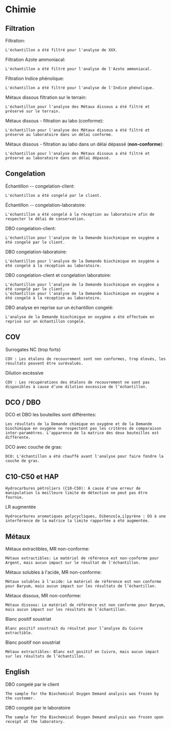 # Chimie


## Filtration
Filtration:
```
L'échantillon a été filtré pour l'analyse de XXX.
```
Filtration Azote ammoniacal:
```
L'échantillon a été filtré pour l'analyse de l'Azote ammoniacal.
```
Filtration Indice phénolique:
```
L'échantillon a été filtré pour l'analyse de l'Indice phénolique.
```
Métaux dissous filtration sur le terrain:
```
L'échantillon pour l'analyse des Métaux dissous a été filtré et préservé sur le terrain.
```
Métaux dissous - filtration au labo (conforme):
```
L'échantillon pour l'analyse des Métaux dissous a été filtré et préservé au laboratoire dans un délai conforme.
```
Métaux dissous - filtration au labo dans un délai dépassé (**non-conforme**):
```
L'échantillon pour l'analyse des Métaux dissous a été filtré et préservé au laboratoire dans un délai dépassé.
```
## Congelation

Échantillon -- congelation-client:
```
L'échantillon a été congelé par le client.
```
Échantillon -- congelation-laboratoire:
```
L'échantillon a été congelé à la réception au laboratoire afin de respecter le délai de conservation.
```
DBO congelation-client:
```
L'échantillon pour l'analyse de la Demande biochimique en oxygène a été congelé par le client. 
```
DBO congelation-laboratoire:
```
L'échantillon pour l'analyse de la Demande biochimique en oxygène a été congelé à la réception au laboratoire. 
```
DBO congelation-client et congelation laboratoire:
```
L'échantillon pour l'analyse de la Demande biochimique en oxygène a été congelé par le client.
L'échantillon pour l'analyse de la Demande biochimique en oxygène a été congelé à la réception au laboratoire. 
```
DBO analyse en reprise sur un échantillon congelé:
```
L'analyse de la Demande biochimique en oxygène a été effectuée en reprise sur un échantillon congelé.
```
## COV
Surrogates NC (trop forts)
```
COV : Les étalons de recouvrement sont non conformes, trop élevés, les résultats peuvent être surévalués.
```
Dilution excéssive
```
COV : Les récupérations des étalons de recouvrement ne sont pas disponibles à cause d’une dilution excessive de l’échantillon.
```

## DCO / DBO

DCO et DBO les bouteilles sont différentes:
```
Les résultats de la Demande chimique en oxygène et de la Demande biochimique en oxygène ne respectent pas les critères de comparaison inter-paramètres. L'apparence de la matrice des deux bouteilles est différente.
```
DCO avec couche de gras:
```
DCO: L'échantillon a été chauffé avant l'analyse pour faire fondre la couche de gras. 
```
## C10-C50 et HAP
```
Hydrocarbures pètroliers (C10-C50): À cause d'une erreur de manipulation la meilleure limite de détection ne peut pas être fournie.
```
LR augmentée
```
Hydrocarbures aromatiques polycycliques, Dibenzo[a,i]pyrène : Dû à une interférence de la matrice la limite rapportée a été augmentée.
```

## Métaux
Métaux extractibles, MR non-conforme:
```
Métaux extractibles: Le matériel de référence est non-conforme pour Argent, mais aucun impact sur le résultat de l'échantillon.
```
Métaux solubles à l'acide, MR non-conforme:
```
Métaux solubles à l'acide: Le matériel de référence est non conforme pour Baryum, mais aucun impact sur les résultats de l’échantillon. 
```
Métaux dissous, MR non-conforme:
```
Métaux dissous: Le matériel de référence est non conforme pour Baryum, mais aucun impact sur les résultats de l’échantillon. 
```
Blanc positif soustriat
```
Blanc positif soustrait du résultat pour l’analyse du Cuivre extractible.
```
Blanc positif non soustriat
```
Métaux extractibles: Blanc est positif en Cuivre, mais aucun impact sur les résultats de l’échantillon.
```

## English
DBO congelé par le client
```
The sample for the Biochemical Oxygen Demand analysis was frozen by the customer.
```
DBO congelé par le laboratoire
```
The sample for the Biochemical Oxygen Demand analysis was frozen upon receipt at the laboratory.
```